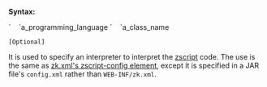 **Syntax:**

<zscript-config>  
`    `<language-name>a_programming_language</language-name>  
`    `<interpreter-class>a_class_name</interpreter-class>  
</zscript-config>

`[Optional]`

It is used to specify an interpreter to interpret the
[zscript](ZUML_Reference/ZUML/Elements/zscript) code. The use
is the same as [zk.xml's zscript-config
element](ZK_Configuration_Reference/zk.xml/The_zscript-config_Element),
except it is specified in a JAR file's `config.xml` rather than
`WEB-INF/zk.xml`.


